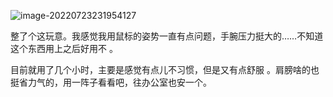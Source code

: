 ![image-20220723231954127](https://tutu.gold//posts/life/手腕托.assets/image-20220723231954127.png)

整了个这玩意。我感觉我用鼠标的姿势一直有点问题，手腕压力挺大的……不知道这个东西用上之后好用不 。

目前就用了几个小时，主要是感觉有点儿不习惯，但是又有点舒服 。肩膀啥的也挺省力气的，用一阵子看看吧，往办公室也安一个。